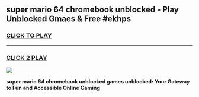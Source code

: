 
## super mario 64 chromebook unblocked - Play Unblocked Gmaes & Free #ekhps
<h3>
<a href="https://news.freeplayer.one?title=super_mario_64_chromebook_unblocked&ref=26F">CLICK TO PLAY</a></h3>
<hr>

<h3>
<a href="https://news.freeplayer.one?title=super_mario_64_chromebook_unblocked&ref=26F">CLICK 2 PLAY</a>
  
</h3>

<a href="https://news.freeplayer.one?title=super_mario_64_chromebook_unblocked&ref=26F/"><img src="https://clearcache.store/games.png"></a>


**super mario 64 chromebook unblocked games unblocked: Your Gateway to Fun and Accessible Online Gaming**
